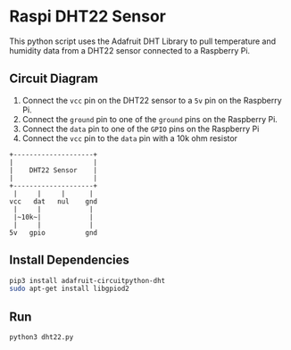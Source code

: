 # Raspi DHT22 Sensor
This python script uses the Adafruit DHT Library to pull
temperature and humidity data from a DHT22 sensor
connected to a Raspberry Pi.

## Circuit Diagram
1. Connect the `vcc` pin on the DHT22 sensor to a `5v` pin on the Raspberry Pi.
1. Connect the `ground` pin to one of the `ground` pins on the Raspberry Pi.
1. Connect the `data` pin to one of the `GPIO` pins on the Raspberry Pi
1. Connect the `vcc` pin to the `data` pin with a 10k ohm resistor
```
+--------------------+
|                    |
|    DHT22 Sensor    |
|                    |
+--------------------+
 |     |     |      |
vcc   dat   nul    gnd
 |     |            |
 |~10k~|            |
 |     |            |
5v   gpio          gnd
```

## Install Dependencies
```bash
pip3 install adafruit-circuitpython-dht
sudo apt-get install libgpiod2
```

## Run
```bash
python3 dht22.py
```
